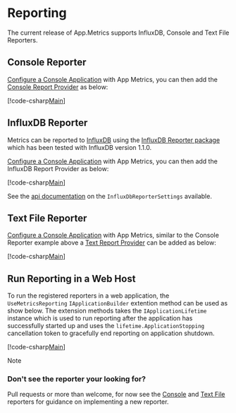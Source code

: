 # Reporting

The current release of App.Metrics supports InfluxDB, Console and Text File Reporters.

## Console Reporter

[Configure a Console Application](../intro.md#configuring-a-console-application) with App Metrics, you can then add the [Console Report Provider](https://www.nuget.org/packages/App.Metrics.Extensions.Reporting.Console/) as below:

[!code-csharp[Main](../../src/samples/AppMetrics.Startup.CodeSnippets/MetricsProgram.cs?highlight=30,31,32,33,18)]

## InfluxDB Reporter

Metrics can be reported to [InfluxDB](https://www.influxdata.com/time-series-platform/influxdb/) using the [InfluxDB Reporter package](https://www.nuget.org/packages/App.Metrics.Extensions.Reporting.InfluxDB/) which has been tested with InfluxDB version 1.1.0.

[Configure a Console Application](../intro.md#configuring-a-console-application) with App Metrics, you can then add the InfluxDB Report Provider as below:

[!code-csharp[Main](../../src/samples/App.Metrics.Extensions.Reporting.Code.Snippets/InfluxDBReporterSetup.cs)]

See the [api documentation](../../api/App.Metrics.Extensions.Reporting.InfluxDB.IInfluxDbReporterSettings.html) on the `InfluxDbReporterSettings` available.

## Text File Reporter

[Configure a Console Application](../intro.md#configuring-a-console-application) with App Metrics, similar to the Console Reporter example above a [Text Report Provider](https://www.nuget.org/packages/App.Metrics.Extensions.Reporting.TextFile/) can be added as below:

[!code-csharp[Main](../../src/samples/App.Metrics.Extensions.Reporting.Code.Snippets/TextFileReporterSetup.cs)]

## Run Reporting in a Web Host

To run the registered reporters in a web application, the `UseMetricsReporting` `IApplicationBuilder` extention method can be used as show below. The extension methods takes the `IApplicationLifetime` instance which is used to run reporting after the application has successfully started up and uses the `lifetime.ApplicationStopping` cancellation token to gracefully end reporting on application shutdown.

[!code-csharp[Main](../../src/samples/AppMetrics.Startup.CodeSnippets/StartupWithReporting.cs?highlight=11)]

> [!NOTE]
> ### Don't see the reporter your looking for?
> Pull requests or more than welcome, for now see the [Console](https://github.com/alhardy/AppMetrics/tree/master/src/App.Metrics.Extensions.Reporting.Console) and [Text File](https://github.com/alhardy/AppMetrics/tree/master/src/App.Metrics.Extensions.Reporting.TextFile) reporters for guidance on implementing a new reporter.